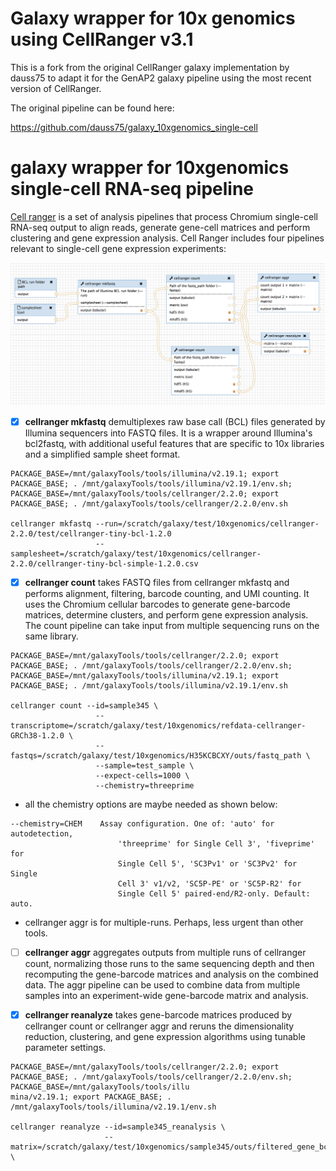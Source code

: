 # Galaxy wrapper for 10x genomics using CellRanger v3.1

This is a fork from the original CellRanger galaxy implementation by dauss75 to adapt it for the GenAP2 galaxy pipeline using the most recent version of CellRanger.

The original pipeline can be found here:

https://github.com/dauss75/galaxy_10xgenomics_single-cell

# galaxy wrapper for 10xgenomics single-cell RNA-seq pipeline

[Cell ranger](https://support.10xgenomics.com/single-cell-gene-expression/software/pipelines/latest/what-is-cell-ranger) is a set of analysis pipelines that process Chromium single-cell RNA-seq output to align reads, generate gene-cell matrices and perform clustering and gene expression analysis. Cell Ranger includes four pipelines relevant to single-cell gene expression experiments:

![Screenshot](image/cellranger_workflow.png)


- [x] **cellranger mkfastq** demultiplexes raw base call (BCL) files generated by Illumina sequencers into FASTQ files. It is a wrapper around Illumina's bcl2fastq, with additional useful features that are specific to 10x libraries and a simplified sample sheet format.

```
PACKAGE_BASE=/mnt/galaxyTools/tools/illumina/v2.19.1; export PACKAGE_BASE; . /mnt/galaxyTools/tools/illumina/v2.19.1/env.sh;
PACKAGE_BASE=/mnt/galaxyTools/tools/cellranger/2.2.0; export PACKAGE_BASE; . /mnt/galaxyTools/tools/cellranger/2.2.0/env.sh

cellranger mkfastq --run=/scratch/galaxy/test/10xgenomics/cellranger-2.2.0/test/cellranger-tiny-bcl-1.2.0    
                   --samplesheet=/scratch/galaxy/test/10xgenomics/cellranger-2.2.0/cellranger-tiny-bcl-simple-1.2.0.csv
```

- [x] **cellranger count** takes FASTQ files from cellranger mkfastq and performs alignment, filtering, barcode counting, and UMI counting. It uses the Chromium cellular barcodes to generate gene-barcode matrices, determine clusters, and perform gene expression analysis. The count pipeline can take input from multiple sequencing runs on the same library.

```
PACKAGE_BASE=/mnt/galaxyTools/tools/cellranger/2.2.0; export PACKAGE_BASE; . /mnt/galaxyTools/tools/cellranger/2.2.0/env.sh; PACKAGE_BASE=/mnt/galaxyTools/tools/illumina/v2.19.1; export PACKAGE_BASE; . /mnt/galaxyTools/tools/illumina/v2.19.1/env.sh

cellranger count --id=sample345 \
                   --transcriptome=/scratch/galaxy/test/10xgenomics/refdata-cellranger-GRCh38-1.2.0 \
                   --fastqs=/scratch/galaxy/test/10xgenomics/H35KCBCXY/outs/fastq_path \
                   --sample=test_sample \
                   --expect-cells=1000 \
                   --chemistry=threeprime
```

* all the chemistry options are maybe needed as shown below:

```
--chemistry=CHEM    Assay configuration. One of: 'auto' for autodetection,
                        'threeprime' for Single Cell 3', 'fiveprime' for
                        Single Cell 5', 'SC3Pv1' or 'SC3Pv2' for Single
                        Cell 3' v1/v2, 'SC5P-PE' or 'SC5P-R2' for
                        Single Cell 5' paired-end/R2-only. Default: auto.
```

* cellranger aggr is for multiple-runs. Perhaps, less urgent than other tools.

- [ ] **cellranger aggr** aggregates outputs from multiple runs of cellranger count, normalizing those runs to the same sequencing depth and then recomputing the gene-barcode matrices and analysis on the combined data. The aggr pipeline can be used to combine data from multiple samples into an experiment-wide gene-barcode matrix and analysis.


- [x] **cellranger reanalyze** takes gene-barcode matrices produced by cellranger count or cellranger aggr and reruns the dimensionality reduction, clustering, and gene expression algorithms using tunable parameter settings.

```
PACKAGE_BASE=/mnt/galaxyTools/tools/cellranger/2.2.0; export PACKAGE_BASE; . /mnt/galaxyTools/tools/cellranger/2.2.0/env.sh; PACKAGE_BASE=/mnt/galaxyTools/tools/illu
mina/v2.19.1; export PACKAGE_BASE; . /mnt/galaxyTools/tools/illumina/v2.19.1/env.sh

cellranger reanalyze --id=sample345_reanalysis \
                     --matrix=/scratch/galaxy/test/10xgenomics/sample345/outs/filtered_gene_bc_matrices_h5.h5 \
```
